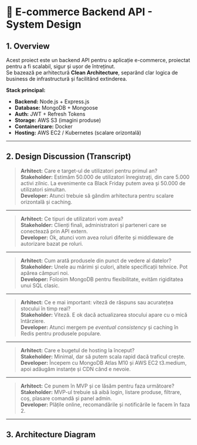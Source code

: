 # 🛒 E-commerce Backend API - System Design

## 1. Overview
Acest proiect este un backend API pentru o aplicație e-commerce, proiectat pentru a fi scalabil, sigur și ușor de întreținut.  
Se bazează pe arhitectură **Clean Architecture**, separând clar logica de business de infrastructură și facilitând extinderea.

**Stack principal:**
- **Backend:** Node.js + Express.js
- **Database:** MongoDB + Mongoose
- **Auth:** JWT + Refresh Tokens
- **Storage:** AWS S3 (imagini produse)
- **Containerizare:** Docker
- **Hosting:** AWS EC2 / Kubernetes (scalare orizontală)

---

## 2. Design Discussion (Transcript)

> **Arhitect:** Care e target-ul de utilizatori pentru primul an?  
> **Stakeholder:** Estimăm 50.000 de utilizatori înregistrați, din care 5.000 activi zilnic. La evenimente ca Black Friday putem avea și 50.000 de utilizatori simultan.  
> **Developer:** Atunci trebuie să gândim arhitectura pentru scalare orizontală și caching.

---

> **Arhitect:** Ce tipuri de utilizatori vom avea?  
> **Stakeholder:** Clienți finali, administratori și parteneri care se conectează prin API extern.  
> **Developer:** Ok, atunci vom avea roluri diferite și middleware de autorizare bazat pe roluri.

---

> **Arhitect:** Cum arată produsele din punct de vedere al datelor?  
> **Stakeholder:** Unele au mărimi și culori, altele specificații tehnice. Pot apărea câmpuri noi.  
> **Developer:** Folosim MongoDB pentru flexibilitate, evităm rigiditatea unui SQL clasic.

---

> **Arhitect:** Ce e mai important: viteză de răspuns sau acuratețea stocului în timp real?  
> **Stakeholder:** Viteză. E ok dacă actualizarea stocului apare cu o mică întârziere.  
> **Developer:** Atunci mergem pe *eventual consistency* și caching în Redis pentru produsele populare.

---

> **Arhitect:** Care e bugetul de hosting la început?  
> **Stakeholder:** Minimal, dar să putem scala rapid dacă traficul crește.  
> **Developer:** Începem cu MongoDB Atlas M10 și AWS EC2 t3.medium, apoi adăugăm instanțe și CDN când e nevoie.

---

> **Arhitect:** Ce punem în MVP și ce lăsăm pentru faza următoare?  
> **Stakeholder:** MVP-ul trebuie să aibă login, listare produse, filtrare, coș, plasare comandă și panel admin.  
> **Developer:** Plățile online, recomandările și notificările le facem în faza 2.

---

## 3. Architecture Diagram

